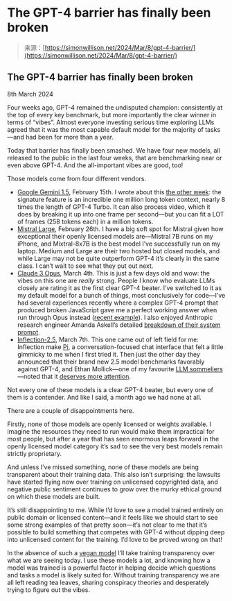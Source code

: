 <!--yml
category: 未分类
date: 2024-05-27 14:43:52
-->

# The GPT-4 barrier has finally been broken

> 来源：[https://simonwillison.net/2024/Mar/8/gpt-4-barrier/](https://simonwillison.net/2024/Mar/8/gpt-4-barrier/)

## The GPT-4 barrier has finally been broken

8th March 2024

Four weeks ago, GPT-4 remained the undisputed champion: consistently at the top of every key benchmark, but more importantly the clear winner in terms of “vibes”. Almost everyone investing serious time exploring LLMs agreed that it was the most capable default model for the majority of tasks—and had been for more than a year.

Today that barrier has finally been smashed. We have four new models, all released to the public in the last four weeks, that are benchmarking near or even above GPT-4\. And the all-important vibes are good, too!

Those models come from four different vendors.

*   [Google Gemini 1.5](https://blog.google/technology/ai/google-gemini-next-generation-model-february-2024/), February 15th. I wrote about this [the other week](https://simonwillison.net/2024/Feb/21/gemini-pro-video/): the signature feature is an incredible one million long token context, nearly 8 times the length of GPT-4 Turbo. It can also process video, which it does by breaking it up into one frame per second—but you can fit a LOT of frames (258 tokens each) in a million tokens.
*   [Mistral Large](https://mistral.ai/news/mistral-large/), February 26th. I have a big soft spot for Mistral given how exceptional their openly licensed models are—Mistral 7B runs on my iPhone, and Mixtral-8x7B is the best model I’ve successfully run on my laptop. Medium and Large are their two hosted but closed models, and while Large may not be quite outperform GPT-4 it’s clearly in the same class. I can’t wait to see what they put out next.
*   [Claude 3 Opus](https://www.anthropic.com/news/claude-3-family), March 4th. This is just a few days old and wow: the vibes on this one are *really* strong. People I know who evaluate LLMs closely are rating it as the first clear GPT-4 beater. I’ve switched to it as my default model for a bunch of things, most conclusively for code—I’ve had several experiences recently where a complex GPT-4 prompt that produced broken JavaScript gave me a perfect working answer when run through Opus instead ([recent example](https://fedi.simonwillison.net/@simon/112057299607427949)). I also enjoyed Anthropic research engineer Amanda Askell’s detailed [breakdown of their system prompt](https://simonwillison.net/2024/Mar/7/claude-3-system-prompt-explained/).
*   [Inflection-2.5](https://inflection.ai/inflection-2-5), March 7th. This one came out of left field for me: Inflection make [Pi](https://hello.pi.ai/), a conversation-focused chat interface that felt a little gimmicky to me when I first tried it. Then just the other day they announced that their brand new 2.5 model benchmarks favorably against GPT-4, and Ethan Mollick—one of my favourite [LLM sommeliers](https://interconnected.org/home/2023/03/22/tuning)—noted that it [deserves more attention](https://twitter.com/emollick/status/1765801629788647468).

Not every one of these models is a clear GPT-4 beater, but every one of them is a contender. And like I said, a month ago we had none at all.

There are a couple of disappointments here.

Firstly, none of those models are openly licensed or weights available. I imagine the resources they need to run would make them impractical for most people, but after a year that has seen enormous leaps forward in the openly licensed model category it’s sad to see the very best models remain strictly proprietary.

And unless I’ve missed something, none of these models are being transparent about their training data. This also isn’t surprising: the lawsuits have started flying now over training on unlicensed copyrighted data, and negative public sentiment continues to grow over the murky ethical ground on which these models are built.

It’s still disappointing to me. While I’d love to see a model trained entirely on public domain or licensed content—and it feels like we should start to see some strong examples of that pretty soon—it’s not clear to me that it’s possible to build something that competes with GPT-4 without dipping deep into unlicensed content for the training. I’d love to be proved wrong on that!

In the absence of such a [vegan model](https://simonwillison.net/2022/Aug/29/stable-diffusion/#ai-vegan) I’ll take training transparency over what we are seeing today. I use these models a lot, and knowing how a model was trained is a powerful factor in helping decide which questions and tasks a model is likely suited for. Without training transparency we are all left reading tea leaves, sharing conspiracy theories and desperately trying to figure out the vibes.